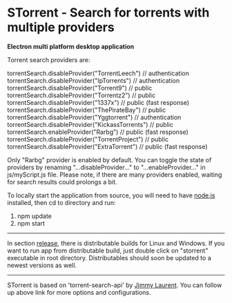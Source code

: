 # STorrent - Search for torrents with multiple providers

**Electron multi platform desktop application**

Torrent search providers are:

torrentSearch.disableProvider("TorrentLeech") // authentication <br>
torrentSearch.disableProvider("IpTorrents") // authentication <br>
torrentSearch.disableProvider("Torrent9") // public <br>
torrentSearch.disableProvider("Torrentz2") // public <br>
torrentSearch.disableProvider("1337x") // public (fast response) <br>
torrentSearch.disableProvider("ThePirateBay") // public <br>
torrentSearch.disableProvider("Yggtorrent") // authentication <br>
torrentSearch.disableProvider("KickassTorrents") // public <br>
torrentSearch.enableProvider("Rarbg") // public (fast response) <br>
torrentSearch.disableProvider("TorrentProject") // public <br>
torrentSearch.disableProvider("ExtraTorrent") // public (fast response)

Only "Rarbg" provider is enabled by default. You can toggle the state of providers by renaming "...disableProvider..." to "...enableProvider..." in js/myScript.js file. Please note, if there are many providers enabled, waiting for search results could prolongs a bit.

To locally start the application from source, you will need to have [node.js](https://nodejs.org/en/) installed, then cd to directory and run:

1. npm update
2. npm start

---

In section [release](https://github.com/SrdjanMilic/STorrent/releases), there is distributable builds for Linux and Windows. If you want to run app from distributable build, just double click on "storrent" executable in root directory. Distributables should soon be updated to a newest versions as well.

---

STorrent is based on 'torrent-search-api' by [Jimmy Laurent](https://github.com/JimmyLaurent/torrent-search-api).
You can follow up above link for more options and configurations.
